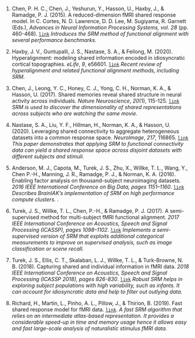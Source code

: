 1. Chen, P. H. C., Chen, J., Yeshurun, Y., Hasson, U., Haxby, J., & Ramadge, P. J. (2015). A reduced-dimension fMRI shared response model. In C. Cortes, N. D. Lawrence, D. D. Lee, M. Sugiyama, R. Garnett (Eds.), *Advances in Neural Information Processing Systems, vol. 28* (pp. 460-468). [`link`](https://papers.nips.cc/paper/5855-a-reduced-dimension-fmri-shared-response-model) *Introduces the SRM method of functional alignment with several performance benchmarks.*

2. Haxby, J. V., Guntupalli, J. S., Nastase, S. A., & Feilong, M. (2020). Hyperalignment: modeling shared information encoded in idiosyncratic cortical topographies. *eLife*, *9*, e56601. [`link`](https://doi.org/10.7554/eLife.56601) *Recent review of hyperalignment and related functional alignment methods, including SRM.*

3. Chen, J., Leong, Y. C., Honey, C. J., Yong, C. H., Norman, K. A., & Hasson, U. (2017). Shared memories reveal shared structure in neural activity across individuals. *Nature Neuroscience*, *20*(1), 115-125. [`link`](https://doi.org/10.1038/nn.4450) *SRM is used to discover the dimensionality of shared representations across subjects who are watching the same movie.*

4. Nastase, S. A., Liu, Y. F., Hillman, H., Norman, K. A., & Hasson, U. (2020). Leveraging shared connectivity to aggregate heterogeneous datasets into a common response space. *NeuroImage*, *217*, 116865. [`link`](https://doi.org/10.1016/j.neuroimage.2020.116865) *This paper demonstrates that applying SRM to functional connectivity data can yield a shared response space across disjoint datasets with different subjects and stimuli.*

5. Anderson, M. J., Capota, M., Turek, J. S., Zhu, X., Willke, T. L., Wang, Y., Chen P.-H., Manning, J. R., Ramadge, P. J., & Norman, K. A. (2016). Enabling factor analysis on thousand-subject neuroimaging datasets. *2016 IEEE International Conference on Big Data, pages 1151–1160*. [`link`](http://ieeexplore.ieee.org/document/7840719/) *Describes BrainIAK’s implementation of SRM on high performance compute clusters. .*   

6. Turek, J. S., Willke, T. L., Chen, P.-H., & Ramadge, P. J. (2017). A semi-supervised method for multi-subject fMRI functional alignment. *2017 IEEE International Conference on Acoustics, Speech and Signal Processing (ICASSP), pages 1098–1102*. [`link`](https://ieeexplore.ieee.org/document/7952326) *Implements a semi-supervised version of SRM that exploits additional categorical measurements to improve on supervised analysis, such as image classification or scene recall.* 
 
7. Turek, J. S., Ellis, C. T., Skalaban, L. J., Willke, T. L., & Turk-Browne, N. B. (2018). Capturing shared and individual information in fMRI data. *2018 IEEE International Conference on Acoustics, Speech and Signal Processing (ICASSP 2018), pages 826-830*. [`link`](https://ieeexplore.ieee.org/document/8462175) *Robust SRM helps in exploring subject populations with high variability, such as infants. It can account for idiosyncratic data and help to filter out outlying data.*  

8. Richard, H., Martin, L., Pinho, A. L., Pillow, J., & Thirion, B. (2019). Fast shared response model for fMRI data. [`link`](https://arxiv.org/abs/1909.12537). *A fast SRM algorithm that relies on an intermediate atlas-based representation. It provides a considerable speed-up in time and memory usage hence it allows easy and fast large-scale analysis of naturalistic stimulus fMRI data.*

